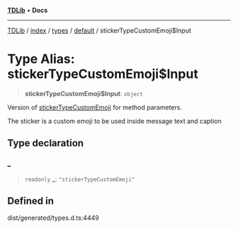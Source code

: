 [**TDLib**](../../../../../../README.md) • **Docs**

***

[TDLib](../../../../../../modules.md) / [index](../../../../../README.md) / [types](../../../README.md) / [default](../README.md) / stickerTypeCustomEmoji$Input

# Type Alias: stickerTypeCustomEmoji$Input

> **stickerTypeCustomEmoji$Input**: `object`

Version of [stickerTypeCustomEmoji](stickerTypeCustomEmoji.md) for method parameters.

The sticker is a custom emoji to be used inside message text and caption

## Type declaration

### \_

> `readonly` **\_**: `"stickerTypeCustomEmoji"`

## Defined in

dist/generated/types.d.ts:4449
